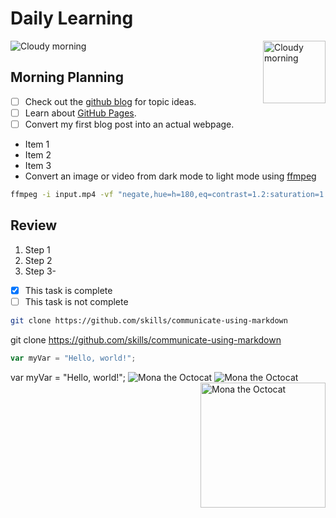 # Daily Learning
![Cloudy morning](https://octodex.github.com/images/cloud.jpg)
<img alt="Cloudy morning" src="https://octodex.github.com/images/cloud.jpg" width="100" align="right">
## Morning Planning
- [ ] Check out the [github blog](https://github.blog/) for topic ideas.
- [ ] Learn about [GitHub Pages](https://skills.github.com/#first-day-on-github).
- [ ] Convert my first blog post into an actual webpage.
- Item 1
- Item 2
- Item 3
- Convert an image or video from dark mode to light mode using [ffmpeg](https://www.ffmpeg.org)

```bash
ffmpeg -i input.mp4 -vf "negate,hue=h=180,eq=contrast=1.2:saturation=1.1" output.mp4
```
## Review
1. Step 1
1. Step 2
1. Step 3- 
- [x] This task is complete
- [ ] This task is not complete
```bash
git clone https://github.com/skills/communicate-using-markdown
```
git clone https://github.com/skills/communicate-using-markdown
```js
var myVar = "Hello, world!";
```
var myVar = "Hello, world!";
![Mona the Octocat](myrepo/original.png)
![Mona the Octocat](https://octodex.github.com/images/original.png)
<img alt="Mona the Octocat" src="https://octodex.github.com/images/original.png"
width="200" align="right">
